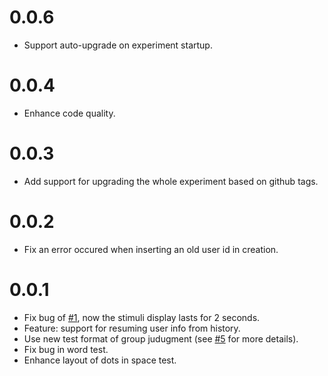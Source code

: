 # 0.0.6

* Support auto-upgrade on experiment startup.

# 0.0.4

* Enhance code quality.

# 0.0.3

* Add support for upgrading the whole experiment based on github tags.

# 0.0.2

* Fix an error occured when inserting an old user id in creation.

# 0.0.1

* Fix bug of [#1](https://github.com/psychelzh/two-back-tests/issues/1), now the stimuli display lasts for 2 seconds.
* Feature: support for resuming user info from history.
* Use new test format of group judugment (see [#5](https://github.com/psychelzh/two-back-tests/issues/5) for more details).
* Fix bug in word test.
* Enhance layout of dots in space test.
